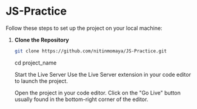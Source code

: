 # JS-Practice

Follow these steps to set up the project on your local machine:

1. **Clone the Repository**

   ```bash
   git clone https://github.com/nitinmomaya/JS-Practice.git


   ```

   cd project_name

   Start the Live Server
   Use the Live Server extension in your code editor to launch the project.

   Open the project in your code editor.
   Click on the "Go Live" button usually found in the bottom-right corner of the editor.
